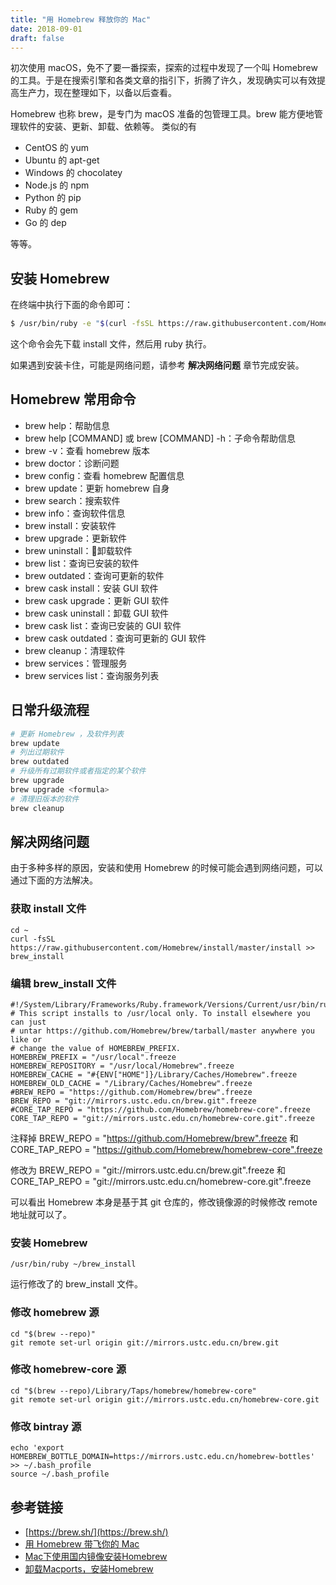 ```yaml
---
title: "用 Homebrew 释放你的 Mac"
date: 2018-09-01
draft: false
---
```


初次使用 macOS，免不了要一番探索，探索的过程中发现了一个叫 Homebrew 的工具。于是在搜索引擎和各类文章的指引下，折腾了许久，发现确实可以有效提高生产力，现在整理如下，以备以后查看。

Homebrew 也称 brew，是专门为 macOS 准备的包管理工具。brew 能方便地管理软件的安装、更新、卸载、依赖等。
类似的有

- CentOS 的 yum
- Ubuntu 的 apt-get
- Windows 的 chocolatey
- Node.js 的 npm
- Python 的 pip
- Ruby 的 gem
- Go 的 dep

等等。

## 安装 Homebrew

在终端中执行下面的命令即可：

```bash
$ /usr/bin/ruby -e "$(curl -fsSL https://raw.githubusercontent.com/Homebrew/install/master/install)"
```

这个命令会先下载 install 文件，然后用 ruby 执行。

如果遇到安装卡住，可能是网络问题，请参考 **解决网络问题** 章节完成安装。

## Homebrew 常用命令

- brew help：帮助信息
- brew help [COMMAND] 或 brew [COMMAND] -h：子命令帮助信息
- brew -v：查看 homebrew 版本
- brew doctor：诊断问题
- brew config：查看 homebrew 配置信息
- brew update：更新 homebrew 自身
- brew search：搜索软件
- brew info：查询软件信息
- brew install：安装软件
- brew upgrade：更新软件
- brew uninstall：卸载软件
- brew list：查询已安装的软件
- brew outdated：查询可更新的软件
- brew cask install：安装 GUI 软件
- brew cask upgrade：更新 GUI 软件
- brew cask uninstall：卸载 GUI 软件
- brew cask list：查询已安装的 GUI 软件
- brew cask outdated：查询可更新的 GUI 软件
- brew cleanup：清理软件
- brew services：管理服务
- brew services list：查询服务列表

## 日常升级流程

```bash
# 更新 Homebrew ，及软件列表
brew update
# 列出过期软件
brew outdated
# 升级所有过期软件或者指定的某个软件
brew upgrade
brew upgrade <formula>
# 清理旧版本的软件
brew cleanup
```

## 解决网络问题

由于多种多样的原因，安装和使用 Homebrew 的时候可能会遇到网络问题，可以通过下面的方法解决。

### 获取 install 文件

```
cd ~
curl -fsSL https://raw.githubusercontent.com/Homebrew/install/master/install >> brew_install
```

### 编辑 brew_install 文件

```
#!/System/Library/Frameworks/Ruby.framework/Versions/Current/usr/bin/ruby
# This script installs to /usr/local only. To install elsewhere you can just
# untar https://github.com/Homebrew/brew/tarball/master anywhere you like or
# change the value of HOMEBREW_PREFIX.
HOMEBREW_PREFIX = "/usr/local".freeze
HOMEBREW_REPOSITORY = "/usr/local/Homebrew".freeze
HOMEBREW_CACHE = "#{ENV["HOME"]}/Library/Caches/Homebrew".freeze
HOMEBREW_OLD_CACHE = "/Library/Caches/Homebrew".freeze
#BREW_REPO = "https://github.com/Homebrew/brew".freeze
BREW_REPO = "git://mirrors.ustc.edu.cn/brew.git".freeze
#CORE_TAP_REPO = "https://github.com/Homebrew/homebrew-core".freeze
CORE_TAP_REPO = "git://mirrors.ustc.edu.cn/homebrew-core.git".freeze
```

注释掉 BREW_REPO = "https://github.com/Homebrew/brew".freeze 和 CORE_TAP_REPO = "https://github.com/Homebrew/homebrew-core".freeze

修改为 BREW_REPO = "git://mirrors.ustc.edu.cn/brew.git".freeze 和 CORE_TAP_REPO = "git://mirrors.ustc.edu.cn/homebrew-core.git".freeze

可以看出 Homebrew 本身是基于其 git 仓库的，修改镜像源的时候修改 remote 地址就可以了。

### 安装 Homebrew

```
/usr/bin/ruby ~/brew_install
```

运行修改了的 brew_install 文件。

### 修改 homebrew 源

```
cd "$(brew --repo)"
git remote set-url origin git://mirrors.ustc.edu.cn/brew.git
```

### 修改 homebrew-core 源

```
cd "$(brew --repo)/Library/Taps/homebrew/homebrew-core"
git remote set-url origin git://mirrors.ustc.edu.cn/homebrew-core.git
```

### 修改 bintray 源

```
echo 'export HOMEBREW_BOTTLE_DOMAIN=https://mirrors.ustc.edu.cn/homebrew-bottles' >> ~/.bash_profile
source ~/.bash_profile
```


## 参考链接

- [https://brew.sh/](https://brew.sh/)
- [用 Homebrew 带飞你的 Mac](https://www.jianshu.com/p/61f998d89c34)
- [Mac下使用国内镜像安装Homebrew](https://www.jianshu.com/p/6523d3eee50d)
- [卸载Macports，安装Homebrew](https://www.jianshu.com/p/f9b2c74cb519)

